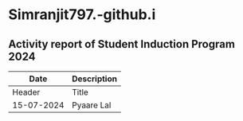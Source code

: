 # Simranjit797.-github.i
## Activity report of Student Induction Program 2024

| Date | Description |
| ----------- | ----------- |
| Header | Title |
| 15-07-2024 | Pyaare Lal|
